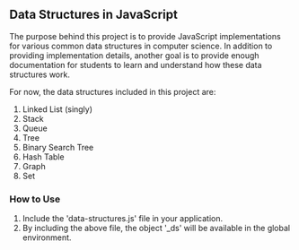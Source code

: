 ## Data Structures in JavaScript ##

The purpose behind this project is to provide JavaScript implementations for various common data structures in computer science. In addition to providing implementation details, another goal is to provide enough documentation for students to learn and understand how these data structures work.

For now, the data structures included in this project are:

1. Linked List (singly)
2. Stack
3. Queue
4. Tree
5. Binary Search Tree
6. Hash Table
7. Graph
8. Set

### How to Use ###
1. Include the 'data-structures.js' file in your application.
2. By including the above file, the object '_ds' will be available in the global environment.